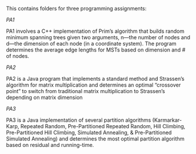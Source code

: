 This contains folders for three programming assignments: 


*PA1* 

PA1 involves a C++ implementation of Prim’s algorithm that builds random minimum spanning trees given two arguments, n—the number of nodes and d—the dimension of each node (in a coordinate system). The program determines the average edge lengths for MSTs based on dimension and # of nodes.


*PA2*

PA2 is a Java program that implements a standard method and Strassen’s algorithm for matrix multiplication and determines an optimal “crossover point” to switch from traditional matrix multiplication to Strassen’s depending on matrix dimension


*PA3*

PA3 is a Java implementation of several partition algorithms (Karmarkar-Karp, Repeated Random, Pre-Partitioned Repeated Random, Hill Climbing, Pre-Partitioned Hill Climbing, Simulated Annealing, & Pre-Partitioned Simulated Annealing) and determines the most optimal partition algorithm based on residual and running-time. 

